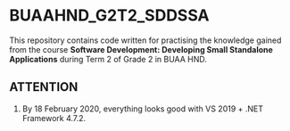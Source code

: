 # BUAAHND_G2T2_SDDSSA

This repository contains code written for practising the knowledge gained from the course **Software Development: Developing Small Standalone Applications** during Term 2 of Grade 2 in BUAA HND.

## ATTENTION

1. By 18 February 2020, everything looks good with VS 2019 + .NET Framework 4.7.2.